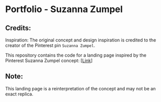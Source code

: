 # Portfolio - Suzanna Zumpel

## Credits:
Inspiration: The original concept and design inspiration is credited to the creator of the Pinterest pin `Suzanna Zumpel`.

This repository contains the code for a landing page inspired by the Pinterest Suzanna Zumpel concept: [[Link](https://www.pinterest.ca/pin/825214331735511671/)] 

## Note:
This landing page is a reinterpretation of the concept and may not be an exact replica.
